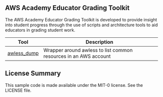 ## AWS Academy Educator Grading Toolkit

The AWS Academy Educator Grading Toolkit is developed to provide insight into student progress through the use of scripts and architecture tools to aid educators in grading student work.

| Tool | Description |
|--|--|
| [awless_dump](./awless_dump) | Wrapper around awless to list common resources in an AWS account | 

## License Summary

This sample code is made available under the MIT-0 license. See the LICENSE file.
